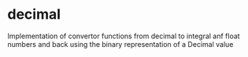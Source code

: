 # decimal
Implementation of convertor functions from decimal to integral anf float numbers and back using the binary representation of a Decimal value
